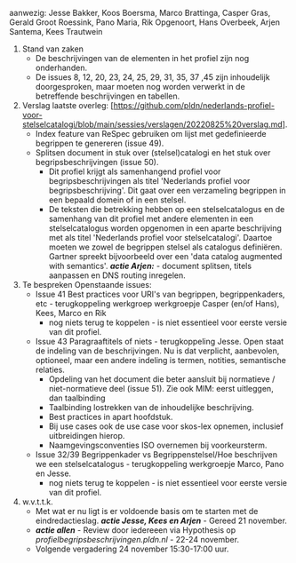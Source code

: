 aanwezig: Jesse Bakker, Koos Boersma, Marco Brattinga, Casper Gras, Gerald Groot Roessink, Pano Maria, Rik Opgenoort, Hans Overbeek, Arjen Santema, Kees Trautwein

1. Stand van zaken
   * De beschrijvingen van de elementen in het profiel zijn nog onderhanden. 
   * De issues 8, 12, 20, 23, 24, 25, 29, 31, 35, 37 ,45 zijn inhoudelijk doorgesproken, maar moeten nog worden verwerkt in de betreffende beschrijvingen en tabellen. 
2. Verslag laatste overleg: [https://github.com/pldn/nederlands-profiel-voor-stelselcatalogi/blob/main/sessies/verslagen/20220825%20verslag.md].
   * Index feature van ReSpec gebruiken om lijst met gedefinieerde begrippen te genereren (issue 49). 
   * Splitsen document in stuk over (stelsel)catalogi en het stuk over begripsbeschrijvingen (issue 50).
     * Dit profiel krijgt als samenhangend profiel voor begripsbeschrijvingen als titel 'Nederlands profiel voor begripsbeschrijving'. Dit gaat over een verzameling begrippen in een bepaald domein of in een stelsel.
     * De teksten die betrekking hebben op een stelselcatalogus en de samenhang van dit profiel met andere elementen in een stelselcatalogus worden opgenomen in een aparte beschrijving met als titel 'Nederlands profiel voor stelselcatalogi'. Daartoe moeten we zowel de begrippen stelsel als catalogus definiëren. Gartner spreekt bijvoorbeeld over een 'data catalog augmented with semantics'.  ***actie Arjen:*** - document splitsen, titels aanpassen en DNS routing inregelen.
3. Te bespreken Openstaande issues:
   * Issue 41 Best practices voor URI's van begrippen, begrippenkaders, etc - terugkoppeling werkgroep werkgroepje Casper (en/of Hans), Kees, Marco en Rik
     * nog niets terug te koppelen - is niet essentieel voor eerste versie van dit profiel.
   * Issue 43 Paragraaftitels of niets - terugkoppeling Jesse. Open staat de indeling van de beschrijvingen. Nu is dat verplicht, aanbevolen, optioneel, maar een andere indeling is termen, notities, semantische relaties.
     *  Opdeling van het document die beter aansluit bij normatieve / niet-normatieve deel (issue 51). Zie ook MIM: eerst uitleggen, dan taalbinding
     *  Taalbinding lostrekken van de inhoudelijke beschrijving.
     *  Best practices in apart hoofdstuk.
     *  Bij use cases ook de use case voor skos-lex opnemen, inclusief uitbreidingen hierop. 
     *  Naamgevingsconventies ISO overnemen bij voorkeursterm.
   * Issue 32/39 Begrippenkader vs Begrippenstelsel/Hoe beschrijven we een stelselcatalogus - terugkoppeling werkgroepje Marco, Pano en Jesse. 
     * nog niets terug te koppelen - is niet essentieel voor eerste versie van dit profiel.
4. w.v.t.t.k.
   * Met wat er nu ligt is er voldoende basis om te starten met de eindredactieslag. ***actie Jesse, Kees en Arjen*** - Gereed 21 november.
   * ***actie allen*** - Review door iedereeen via Hypothesis op *profielbegripsbeschrijvingen.pldn.nl* - 22-24 november.
   * Volgende vergadering 24 november 15:30-17:00 uur.
